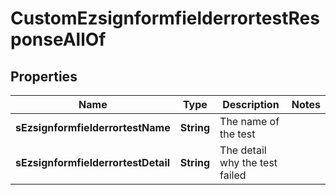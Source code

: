 

# CustomEzsignformfielderrortestResponseAllOf

## Properties

Name | Type | Description | Notes
------------ | ------------- | ------------- | -------------
**sEzsignformfielderrortestName** | **String** | The name of the test | 
**sEzsignformfielderrortestDetail** | **String** | The detail why the test failed | 




